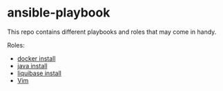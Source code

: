 # ansible-playbook

This repo contains different playbooks and roles that may come in handy.

Roles:
- [docker install](roles/docker.install/README.md)
- [java install](roles/java.install/README.md)
- [liquibase install](roles/liquibase.install/README.md)
- [Vim](roles/vim/README.md)
